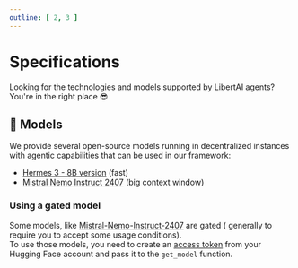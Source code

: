 ```yaml
---
outline: [ 2, 3 ]
---
```


# Specifications

Looking for the technologies and models supported by LibertAI agents?\
You're in the right place 😎

## 🧠 Models

We provide several open-source models running in decentralized instances with agentic capabilities that can be used in
our framework:

- [Hermes 3 - 8B version](https://huggingface.co/NousResearch/Hermes-3-Llama-3.1-8B) (fast)
- [Mistral Nemo Instruct 2407](https://huggingface.co/mistralai/Mistral-Nemo-Instruct-2407) (big context window)

### Using a gated model

Some models, like [Mistral-Nemo-Instruct-2407](https://huggingface.co/mistralai/Mistral-Nemo-Instruct-2407) are gated (
generally to require you to accept some usage conditions).\
To use those models, you need to create an [access token](https://huggingface.co/settings/tokens) from your Hugging Face
account and pass it to the `get_model` function.
